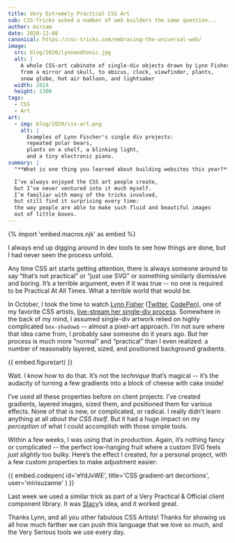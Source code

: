 ```yaml
---
title: Very Extremely Practical CSS Art
sub: CSS-Tricks asked a number of web builders the same question...
author: miriam
date: 2020-12-08
canonical: https://css-tricks.com/embracing-the-universal-web/
image:
  src: blog/2020/lynnandtonic.jpg
  alt: |
    A whole CSS-art cabinate of single-div objects drawn by Lynn Fisher,
    from a mirror and skull, to abicus, clock, viewfinder, plants, 
    snow globe, hot air balloon, and lightsaber
  width: 2824
  height: 1300
tags:
  - CSS
  - Art
art:
  - img: blog/2020/css-art.png
    alt: |
      Examples of Lynn Fischer's single div projects: 
      repeated polar bears, 
      plants on a shelf, a blinking light, 
      and a tiny electronic piano.
summary: |
  "**What is one thing you learned about building websites this year?**"

  I’ve always enjoyed the CSS art people create, 
  but I’ve never ventured into it much myself. 
  I’m familiar with many of the tricks involved, 
  but still find it surprising every time: 
  the way people are able to make such fluid and beautiful images 
  out of little boxes.
---
```


{% import 'embed.macros.njk' as embed %}

I always end up digging around in dev tools 
to see how things are done, 
but I had never seen the process unfold.

Any time CSS art starts getting attention, 
there is always someone around to say 
“that’s not practical” or “just use SVG” 
or something similarly dismissive and boring. 
It’s a terrible argument, 
even if it was true -- 
no one is required to be Practical At All Times. 
What a terrible world that would be.

In October, I took the time to watch 
[Lynn Fisher](https://lynnandtonic.com/) 
([Twitter](https://twitter.com/lynnandtonic), 
[CodePen](https://codepen.io/lynnandtonic)), 
one of my favorite CSS artists, 
[live-stream her single-div process](https://t.co/PdLH6v4brk). 
Somewhere in the back of my mind, 
I assumed single-div artwork 
relied on highly complicated `box-shadow`s --
almost a pixel-art approach. 
I’m not sure where that idea came from, 
I probably saw someone do it years ago. 
But her process is much more “normal” and “practical” than I even realized: 
a number of reasonably layered, sized, 
and positioned background gradients.

{{ embed.figure(art) }}

Wait. I know how to do that. 
It’s not the *technique* that’s magical --
it’s the audacity of turning a few gradients 
into a block of cheese with cake inside!

I’ve used all these properties before on client projects. 
I’ve created gradients, layered images, sized them, 
and positioned them for various effects. 
None of that is new, or complicated, or radical. 
I really didn’t learn anything at all *about the CSS itself*. 
But it had a huge impact on my *perception* 
of what I could accomplish with those simple tools. 

Within a few weeks, I was using that in production. 
Again, it’s nothing fancy or complicated --
the perfect low-hanging fruit 
where a custom SVG feels *just slightly* too bulky. 
Here’s the effect I created, for a personal project, 
with a few custom properties to make adjustment easier:

{{ embed.codepen(
  id='eYdJvWE',
  title='CSS gradient-art decortions',
  user='mirisuzanne'
) }}

Last week we used a similar trick 
as part of a Very Practical & Official 
client component library. 
It was [Stacy](/authors/stacy/)’s idea, 
and it worked great.

Thanks Lynn, 
and all you other fabulous CSS Artists! 
Thanks for showing us all how much farther 
we can push this language that we love so much, 
and the Very Serious tools we use every day.
